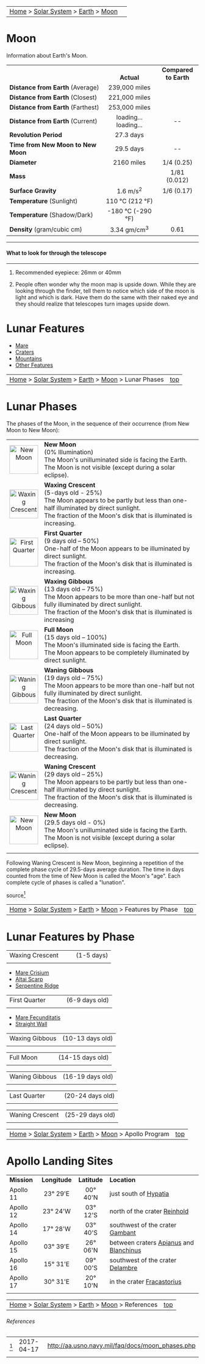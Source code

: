 <script src="../../js/whatsup.js"></script>
<script src="../../js/utils.js"></script>
<script type="text/javascript">
	var objectName ="The Moon"
    var objectDesc ="Earth's Satellite<br/>1 Lunar Day<br/><h6>706 frames, played at 24 fps = 29.45 seconds = ~1 lunar day"
	//var objectDesc ="Earth's Satellite"
    // var objectImage="moon.png" // Moon Phase Graphic
    // var objectImage="moon.jpg" // Moon
    // var objectImage="moon.gif" // Old animated moon
    var objectImage="lro-lunarday.gif" // new LRO animated moon
</script>
<script type="text/javascript">
	setInterval(function(){
		fetch("../data.json")
			.then(function(response) {
				return response.json();
			})
			.then(function(data) {
				var d=new Date();
				var v=interpolate(data.Moon.earth_distance,d.valueOf()/1000);
				document.getElementById("dist_earth").innerText=au_to_mi(v).numberFormat(3)+' miles';
				document.getElementById("dist_earth_light").innerText=au_to_ls(v).timeFormat()+' light-time';
			})
			.catch(function(error) {
				console.log('error: '+error);
			});
		}, 1000);
</script>

|   |   |
|:--|--:|
| [Home](/notes/#object-notes) > [Solar System](/notes/#solar-system) > [Earth](/notes/#planets) > [Moon](#moon) | <div id=whatsup></div> |

# Moon

Information about Earth's Moon.

|                                    |                                         |                            |
| ---------------------------------- | :-------------------------------------: | :------------------------: |
|                                    |             <br/>**Actual**             | **Compared <br/>to Earth** |
| **Distance from Earth** (Average)  |              239,000 miles              |                            |
| **Distance from Earth** (Closest)  |              221,000 miles              |                            |
| **Distance from Earth** (Farthest) |              253,000 miles              |                            |
| **Distance from Earth** (Current)  | <span id="dist_earth">loading...</span><br /><span id="dist_earth_light">loading...</span> |             --             |
| **Revolution Period**              |                27.3 days                |                            |
| **Time from New Moon to New Moon** |                29.5 days                |             --             |
| **Diameter**                       |               2160 miles                |         1/4 (0.25)         |
| **Mass**                           |                                         |        1/81 (0.012)        |
| **Surface Gravity**                |           1.6 m/s<sup>2</sup>           |         1/6 (0.17)         |
| **Temperature** (Sunlight)         |         110 &deg;C (212 &deg;F)         |                            |
| **Temperature** (Shadow/Dark)      |        -180 &deg;C (-290 &deg;F)        |                            |
| **Density** (gram/cubic cm)        |         3.34 gm/cm<sup>3</sup>          |            0.61            |


---

#### What to look for through the telescope

---

1.  Recommended eyepiece:  26mm or 40mm

1.  People often wonder why the moon map is upside down. While they are looking through the finder, tell them to notice which side of the moon is light and which is dark. Have them do the same with their naked eye and they should realize that telescopes turn images upside down.

# Lunar Features

 - [Mare](../moon-mare)
 - [Craters](../moon-craters)
 - [Mountains](../moon-mountains)
 - [Other Features](../moon-other-features)


|                                                                                                                               |                           |
| :---------------------------------------------------------------------------------------------------------------------------- | ------------------------: |
| [Home](/notes/#object-notes) > [Solar System](/notes/#solar-system) > [Earth](/notes/#planets) > [Moon](/notes/moon) > Lunar Phases | [top](#moon) |

# Lunar Phases

The phases of the Moon, in the sequence of their occurrence (from New Moon to New Moon):

|                                                                              |                                                                                                                                                                                                               |
| :--------------------------------------------------------------------------: | :------------------------------------------------------------------------------------------------------------------------------------------------------------------------------------------------------------ |
|        <img src="../../img/newmoon.gif" width="75" title="New Moon"/>        | **New Moon**<br/>(0% Illumination)<br/>The Moon's unilluminated side is facing the Earth.<br/>The Moon is not visible (except during a solar eclipse).                                                        |
| <img src="../../img/waxingcrescent.gif" width="75" title="Waxing Crescent"/> | **Waxing Crescent**<br/>(5-days old - 25%)<br/>The Moon appears to be partly but less than one-half illuminated by direct sunlight.<br/>The fraction of the Moon's disk that is illuminated is increasing.    |
|   <img src="../../img/firstquarter.gif" width="75" title="First Quarter"/>   | **First Quarter**<br/>(9 days old – 50%)<br/>One-half of the Moon appears to be illuminated by direct sunlight.<br/>The fraction of the Moon's disk that is illuminated is increasing.                        |
|  <img src="../../img/waxinggibbous.gif" width="75" title="Waxing Gibbous"/>  | **Waxing Gibbous**<br/>(13 days old – 75%)<br/>The Moon appears to be more than one-half but not fully illuminated by direct sunlight.<br/>The fraction of the Moon's disk that is illuminated is increasing  |
|       <img src="../../img/fullmoon.gif" width="75" title="Full Moon"/>       | **Full Moon**<br/>(15 days old – 100%)<br/>The Moon's illuminated side is facing the Earth.<br/>The Moon appears to be completely illuminated by direct sunlight.                                             |
|  <img src="../../img/waninggibbous.gif" width="75" title="Waning Gibbous"/>  | **Waning Gibbous**<br/>(19 days old – 75%)<br/>The Moon appears to be more than one-half but not fully illuminated by direct sunlight.<br/>The fraction of the Moon's disk that is illuminated is decreasing. |
|    <img src="../../img/lastquarter.gif" width="75" title="Last Quarter"/>    | **Last Quarter**<br/>(24 days old – 50%)<br/>One-half of the Moon appears to be illuminated by direct sunlight.<br/>The fraction of the Moon's disk that is illuminated is decreasing.                        |
| <img src="../../img/waningcrescent.gif" width="75" title="Waning Crescent"/> | **Waning Crescent**<br/>(29 days old – 25%)<br/>The Moon appears to be partly but less than one-half illuminated by direct sunlight.<br/>The fraction of the Moon's disk that is illuminated is decreasing.   |
|        <img src="../../img/newmoon.gif" width="75" title="New Moon"/>        | **New Moon**<br/>(29.5 days old - 0%)<br/>The Moon's unilluminated side is facing the Earth.<br/>The Moon is not visible (except during a solar eclipse).                                                     |
|                                                                              |                                                                                                                                                                                                               |

<p>Following Waning Crescent is New Moon, beginning a repetition of the complete phase cycle of 29.5-days average duration. The time in days counted from the time of New Moon is called the Moon's "age". Each complete cycle of phases is called a "lunation".</p>
source<a href="#footnote1" id="footnoteRef1"><sup>1</sup></a>

|                                                                                                                                    |                           |
| :--------------------------------------------------------------------------------------------------------------------------------- | ------------------------: |
| [Home](/notes/#object-notes) > [Solar System](/notes/#solar-system) > [Earth](/notes/#planets) > [Moon](/notes/moon) > Features by Phase | [top](#moon) |

# Lunar Features by Phase

|                                                           |            |
| :-------------------------------------------------------- | ---------: |
| Waxing Crescent&nbsp;&nbsp;&nbsp;&nbsp;&nbsp;&nbsp;&nbsp; | (1-5 days) |
|                                                           |            |

- [Mare Crisium](../moon-mare#mare-crisium)
- [Altai Scarp](../moon-mare#altai-scarp)
- [Serpentine Ridge](moon-mare#serpentine-ridge)

|                                                                     |                |
| :------------------------------------------------------------------ | -------------: |
| First Quarter&nbsp;&nbsp;&nbsp;&nbsp;&nbsp;&nbsp;&nbsp;&nbsp;&nbsp; | (6-9 days old) |
|                                                                     |                |

- [Mare Fecunditatis](../moon-mare#mare-fecunditatis)
- [Straight Wall](../moon-mare#straight-wall)

|                |                  |
| :------------- | ---------------: |
| Waxing Gibbous | (10-13 days old) |
|                |                  |

|                                                                 |                  |
| :-------------------------------------------------------------- | ---------------: |
| Full Moon&nbsp;&nbsp;&nbsp;&nbsp;&nbsp;&nbsp;&nbsp;&nbsp;&nbsp; | (14-15 days old) |
|                                                                 |                  |

|                |                  |
| :------------- | ---------------: |
| Waning Gibbous | (16-19 days old) |
|                |                  |

|                                                              |                  |
| :----------------------------------------------------------- | ---------------: |
| Last Quarter&nbsp;&nbsp;&nbsp;&nbsp;&nbsp;&nbsp;&nbsp;&nbsp; | (20-24 days old) |
|                                                              |                  |

|                 |                  |
| :-------------- | ---------------: |
| Waning Crescent | (25-29 days old) |
|                 |                  |

|                                                                                                                                 |                           |
| :------------------------------------------------------------------------------------------------------------------------------ | ------------------------: |
| [Home](/notes/#object-notes) > [Solar System](/notes/#solar-system) > [Earth](/notes/#planets) > [Moon](/notes/moon) > Apollo Program | [top](#moon) |

# Apollo Landing Sites

|             |               |              |                                             |
| ----------- | :-----------: | :----------: | :------------------------------------------ |
| **Mission** | **Longitude** | **Latitude** | **Location**                                |
| Apollo 11   | 23&deg; 29'E  | 00&deg; 40'N | just south of [Hypatia](../moon-craters#hypatia)|
| Apollo 12   | 23&deg; 24'W  | 03&deg; 12'S | north of the crater [Reinhold](../moon-craters#reinhold)|
| Apollo 14   | 17&deg; 28'W  | 03&deg; 40'S | southwest of the crater [Gambant](../moon-craters#gambant)|
| Apollo 15   | 03&deg; 39'E  | 26&deg; 06'N | between craters [Apianus](../moon-craters#apianus) and [Blanchinus](../moon-craters#blanchinus)|
| Apollo 16   | 15&deg; 31'E  | 09&deg; 00'S | southwest of the crater [Delambre](../moon-craters#delambre)|
| Apollo 17   | 30&deg; 31'E  | 20&deg; 10'N | in the crater [Fracastorius](../moon-craters#fracastorius) |
|             |               |              |                                             |

|                                                                                                                             |                           |
| :-------------------------------------------------------------------------------------------------------------------------- | ------------------------: |
| [Home](/notes/#object-notes) > [Solar System](/notes/#solar-system) > [Earth](/notes/#planets) > [Moon](/notes/moon) > References | [top](#moon) |

###### References

|                                                         |            |                                                    |
| ------------------------------------------------------- | ---------- | -------------------------------------------------- |
| <a id="footnote1" href="#footnoteRef1"><sup>1</sup></a> | 2017-04-17 | <http://aa.usno.navy.mil/faq/docs/moon_phases.php> |
|                                                         |            |                                                    |
